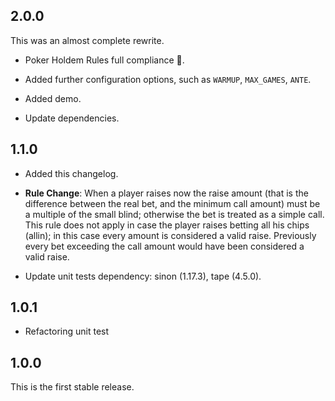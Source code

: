 2.0.0
---

This was an almost complete rewrite.

* Poker Holdem Rules full compliance :tada:.

* Added further configuration options, such as `WARMUP`, `MAX_GAMES`, `ANTE`.

* Added demo.

* Update dependencies.

1.1.0
---

* Added this changelog.

* **Rule Change**:
When a player raises now the raise amount (that is the difference between the real bet, and the minimum call amount) must be a multiple of the small blind; otherwise the bet is treated as a simple call. This rule does not apply in case the player raises betting all his chips (allin); in this case every amount is considered a valid raise.
Previously every bet exceeding the call amount would have been considered a valid raise.

* Update unit tests dependency: sinon (1.17.3), tape (4.5.0).

1.0.1
---

* Refactoring unit test

1.0.0
---

This is the first stable release.
